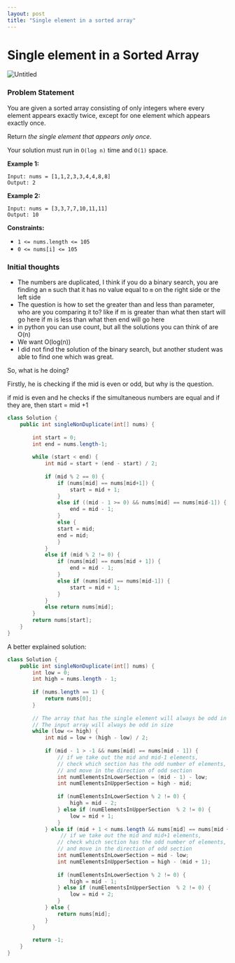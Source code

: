 ```yaml
---
layout: post
title: "Single element in a sorted array"
---
```



# Single element in a Sorted Array

![Untitled](Single%20element%20in%20a%20Sorted%20Array%20ba3d7fea30584ca6920295a46d05c9d9/Untitled.png)

### Problem Statement

You are given a sorted array consisting of only integers where every element appears exactly twice, except for one element which appears exactly once.

Return *the single element that appears only once*.

Your solution must run in `O(log n)` time and `O(1)` space.

**Example 1:**

```
Input: nums = [1,1,2,3,3,4,4,8,8]
Output: 2
```

**Example 2:**

```
Input: nums = [3,3,7,7,10,11,11]
Output: 10
```

**Constraints:**

- `1 <= nums.length <= 105`
- `0 <= nums[i] <= 105`

### Initial thoughts

- The numbers are duplicated, I think if you do a binary search, you are finding an `m` such that it has no value equal to `m` on the right side or the left side
- The question is how to set the greater than and less than parameter, who are you comparing it to? like if m is greater than what then start will go here if m is less than what then end will go here
- in python you can use count, but all the solutions you can think of are O(n)
- We want O(log(n))
- I did not find the solution of the binary search, but another student was able to find one which was great.

So, what is he doing? 

Firstly, he is checking if the mid is even or odd, but why is the question. 

if mid is even and he checks if the simultaneous numbers are equal and if they are, then start = mid +1 

```java
class Solution {
    public int singleNonDuplicate(int[] nums) {
        
        int start = 0;
        int end = nums.length-1;
    
        while (start < end) {
            int mid = start + (end - start) / 2;
        
            if (mid % 2 == 0) {
                if (nums[mid] == nums[mid+1]) {
                    start = mid + 1;
                } 
                else if ((mid - 1 >= 0) && nums[mid] == nums[mid-1]) {
                    end = mid - 1;
                } 
                else {
                start = mid;
                end = mid;
                }
            } 
            else if (mid % 2 != 0) {
                if (nums[mid] == nums[mid + 1]) {
                    end = mid - 1;
                } 
                else if (nums[mid] == nums[mid-1]) {
                    start = mid + 1;
                }
            } 
            else return nums[mid];
        }
        return nums[start]; 
    }
}
```

A better explained solution:

```java
class Solution {
    public int singleNonDuplicate(int[] nums) {
        int low = 0;
        int high = nums.length - 1;
        
        if (nums.length == 1) {
            return nums[0];
        }
  
        // The array that has the single element will always be odd in size
        // The input array will always be odd in size
        while (low <= high) {
            int mid = low + (high - low) / 2;
            
            if (mid - 1 > -1 && nums[mid] == nums[mid - 1]) {
                // if we take out the mid and mid-1 elements, 
                // check which section has the odd number of elements, 
				// and move in the direction of odd section 
                int numElementsInLowerSection = (mid - 1) - low;
                int numElementsInUpperSection = high - mid;
                
                if (numElementsInLowerSection % 2 != 0) {
                    high = mid - 2;
                } else if (numElementsInUpperSection  % 2 != 0) {
                    low = mid + 1;
                }
            } else if (mid + 1 < nums.length && nums[mid] == nums[mid + 1]) {
                 // if we take out the mid and mid+1 elements, 
                // check which section has the odd number of elements,
				// and move in the direction of odd section
                int numElementsInLowerSection = mid - low;
                int numElementsInUpperSection = high - (mid + 1);
                
                if (numElementsInLowerSection % 2 != 0) {
                    high = mid - 1;
                } else if (numElementsInUpperSection  % 2 != 0) {
                    low = mid + 2;
                }
            } else {
                return nums[mid];
            }
        }
        
        return -1;
    }
}
```

